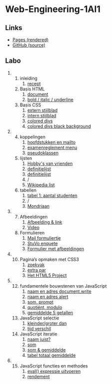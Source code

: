 # Web-Engineering-1AI1

## Links

- [Pages (rendered)](https://landervanlaer.github.io/Web-Engineering-1AI1/)
- [GitHub (source)](https://github.com/LanderVanlaer/Web-Engineering-1AI1/)

## Labo

<ol type="1" start="1">
    <li>
        <ol type="1" start="1">
            <li> inleiding
                <ol type="1" start="1">
                    <li><a href="https://landervanlaer.github.io/Web-Engineering-1AI1/src/labo/1/1/1/">recept</a></li>
                </ol>
            </li>
            <li> Basis HTML
                <ol type="1" start="1">
                    <li><a href="https://landervanlaer.github.io/Web-Engineering-1AI1/src/labo/1/2/1/">document</a></li>
                    <li><a href="https://landervanlaer.github.io/Web-Engineering-1AI1/src/labo/1/2/2/">bold / italic / underline</a></li>
                </ol>
            </li>
            <li> Basis CSS
                <ol type="1" start="1">
                    <li><a href="https://landervanlaer.github.io/Web-Engineering-1AI1/src/labo/1/3/1/">extern stijlblad</a></li>
                    <li><a href="https://landervanlaer.github.io/Web-Engineering-1AI1/src/labo/1/3/2/">intern stijlblad</a></li>
                    <li><a href="https://landervanlaer.github.io/Web-Engineering-1AI1/src/labo/1/3/3/">colored divs</a></li>
                    <li><a href="https://landervanlaer.github.io/Web-Engineering-1AI1/src/labo/1/3/4/">colored divs black background</a></li>
                </ol>
            </li>
        </ol>
    </li>
    <li>
        <ol type="1" start="4">
            <li> koppelingen
                <ol type="1" start="1">
                    <li><a href="https://landervanlaer.github.io/Web-Engineering-1AI1/src/labo/2/4/1/">hoofdstukken en mailto</a></li>
                    <li><a href="https://landervanlaer.github.io/Web-Engineering-1AI1/src/labo/2/4/2/">examenreglement menu</a></li>
                    <li><a href="https://landervanlaer.github.io/Web-Engineering-1AI1/src/labo/2/4/3/">pseudoklassen</a></li>
                </ol>
            </li>
            <li> lijsten
                <ol type="1" start="1">
                    <li><a href="https://landervanlaer.github.io/Web-Engineering-1AI1/src/labo/2/5/1/">Hobby's van vrienden</a></li>
                    <li><a href="https://landervanlaer.github.io/Web-Engineering-1AI1/src/labo/2/5/2/">definitielijst</a></li>
                    <li><a href="https://landervanlaer.github.io/Web-Engineering-1AI1/src/labo/2/5/3/">definitielijst</a></li>
                    <li>/</li>
                    <li><a href="https://landervanlaer.github.io/Web-Engineering-1AI1/src/labo/2/5/5/">Wikipedia list</a></li>
                </ol>
            </li>
            <li> tabellen
                <ol type="1" start="1">
                    <li><a href="https://landervanlaer.github.io/Web-Engineering-1AI1/src/labo/2/6/1/">tabel 1: aantal studenten</a></li>
                    <li>/</li>
                    <li><a href="https://landervanlaer.github.io/Web-Engineering-1AI1/src/labo/2/6/3/">Mondriaan</a></li>
                </ol>
            </li>
        </ol>
    </li>
    <li>
        <ol type="1" start="7">
            <li> Afbeeldingen
                <ol type="1" start="1">
                    <li><a href="https://landervanlaer.github.io/Web-Engineering-1AI1/src/labo/3/7/1/">Afbeelding & link</a></li>
                    <li><a href="https://landervanlaer.github.io/Web-Engineering-1AI1/src/labo/3/7/2/">Video</a></li>
                </ol>
            </li>
            <li> Formulieren
                <ol type="1" start="1">
                    <li><a href="https://landervanlaer.github.io/Web-Engineering-1AI1/src/labo/3/8/1/">Mail formuliertje</a></li>
                    <li><a href="https://landervanlaer.github.io/Web-Engineering-1AI1/src/labo/3/8/2/">StuVo enquete</a></li>
                    <li><a href="https://landervanlaer.github.io/Web-Engineering-1AI1/src/labo/3/8/3/">Formulier met afbeeldingen</a></li>
                </ol>
            </li>
        </ol>
    </li>
    <li>
        <ol type="1" start="10">
            <li> Pagina’s opmaken met CSS3
                <ol type="1" start="1">
                    <li><a href="https://landervanlaer.github.io/Web-Engineering-1AI1/src/labo/4/10/1/">zoekvak</a></li>
                    <li><a href="https://landervanlaer.github.io/Web-Engineering-1AI1/src/labo/4/10/2/">extra par</a></li>
                    <li><a href="https://landervanlaer.github.io/Web-Engineering-1AI1/src/labo/4/10/3/">Het HTML5 Project</a></li>
                </ol>
            </li>
        </ol>
    </li>
    <li>
        <ol type="1" start="12">
            <li> fundamentele bouwstenen van JavaScript
                <ol type="1" start="1">
                    <li><a href="https://landervanlaer.github.io/Web-Engineering-1AI1/src/labo/5/12/1/">naam en adres document.write</a></li>
                    <li><a href="https://landervanlaer.github.io/Web-Engineering-1AI1/src/labo/5/12/2/">naam en adres alert</a></li>
                    <li><a href="https://landervanlaer.github.io/Web-Engineering-1AI1/src/labo/5/12/3/">som, prompt</a></li>
                    <li><a href="https://landervanlaer.github.io/Web-Engineering-1AI1/src/labo/5/12/4/">quotiënt, modulo</a></li>
                    <li><a href="https://landervanlaer.github.io/Web-Engineering-1AI1/src/labo/5/12/5/">gemiddelde 5 getallen</a></li>
                </ol>
            </li>
            <li> JavaScript selectie
                <ol type="1" start="1">
                    <li><a href="https://landervanlaer.github.io/Web-Engineering-1AI1/src/labo/5/13/1/">kleinder/groter dan</a></li>
                    <li><a href="https://landervanlaer.github.io/Web-Engineering-1AI1/src/labo/5/13/2/">tijd verschil</a></li>
                </ol>
            </li>
            <li> JavaScript iteratie
                <ol type="1" start="1">
                    <li><a href="https://landervanlaer.github.io/Web-Engineering-1AI1/src/labo/5/14/1/">naam juist?</a></li>
                    <li><a href="https://landervanlaer.github.io/Web-Engineering-1AI1/src/labo/5/14/2/">som</a></li>
                    <li><a href="https://landervanlaer.github.io/Web-Engineering-1AI1/src/labo/5/14/3/">som & gemiddelde</a></li>
                    <li><a href="https://landervanlaer.github.io/Web-Engineering-1AI1/src/labo/5/14/4/">tabel totaal gemiddelde</a></li>
                </ol>
            </li>
        </ol>
    </li>
    <li>
        <ol type="1" start="15">
            <li> JavaScript functies en methodes
                <ol type="1" start="1">
                    <li><a href="https://landervanlaer.github.io/Web-Engineering-1AI1/src/labo/6/15/1/">eval() expressie uitvoeren</a></li>
                    <li><a href="https://landervanlaer.github.io/Web-Engineering-1AI1/src/labo/6/15/2/">rendement</a></li>
                </ol>
            </li>
        </ol>
    </li>
</ol>
